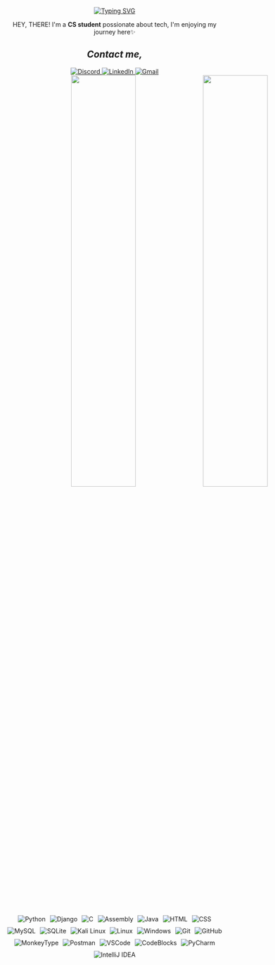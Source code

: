 <!-- Typing Animation -->
<div align="center">
  
[![Typing SVG](https://readme-typing-svg.herokuapp.com?font=Fira+Code&pause=1000&color=8A2BE2&width=300&lines=Hi+There!+--->;Welcome+to+my+GitHub)](https://git.io/typing-svg)
</div>

<p align="center">HEY, THERE! I'm a <strong>CS student</strong> possionate about tech, I'm enjoying my journey here✨</p>

<h2 align="center"><i>Contact me,</i></h2>
<div align="center">
  <!-- Instagram
  <a href="https://www.instagram.com/yourusername" target="_blank" rel="noopener noreferrer">
    <img src="https://img.shields.io/badge/Instagram-E4405F?style=for-the-badge&logo=instagram&logoColor=white" alt="Instagram">
  </a> -->
  
  <!-- Discord -->
  <a href="https://discordapp.com/users/yourid" target="_blank" rel="noopener noreferrer">
    <img src="https://img.shields.io/badge/Discord-5865F2?style=for-the-badge&logo=discord&logoColor=white" alt="Discord">
  </a>
  
  <!-- LinkedIn -->
  <a href="https://www.linkedin.com/in/yourprofile" target="_blank" rel="noopener noreferrer">
    <img src="https://img.shields.io/badge/LinkedIn-0A66C2?style=for-the-badge&logo=linkedin&logoColor=white" alt="LinkedIn">
  </a>
  
  <!-- Gmail -->
  <a href="mailto:your@gmail.com" target="_blank" rel="noopener noreferrer">
    <img src="https://img.shields.io/badge/Gmail-EA4335?style=for-the-badge&logo=gmail&logoColor=white" alt="Gmail">
  </a>
</div>


<div align="right" style="width: 50%; white-space: nowrap; font-size: 0;">
  
<!-- Left GIF -->
<img width="49%" src="https://github.com/user-attachments/assets/2a172b8b-f388-43d9-93aa-1b9161cbecfa" style="display: inline-block; min-width: 300px;">

<!-- Right GIF -->  
<img width="49%" src="https://github.com/user-attachments/assets/8754b58c-e16b-4adc-96ab-c237e8189e64" style="display: inline-block; min-width: 300px;">

</div>

<div align="right" style="display: flex; flex-wrap: wrap; justify-content: center; gap: 10px;">

<!-- Programming Languages -->
<img  src="https://img.shields.io/badge/Python-3776AB?logo=python&logoColor=white" alt="Python">
<img  src="https://img.shields.io/badge/Django-092E20?logo=django&logoColor=white" alt="Django">
<img  src="https://img.shields.io/badge/C-00599C?logo=c&logoColor=white" alt="C">
<img  src="https://img.shields.io/badge/Assembly-6E4C13?logo=asm&logoColor=white" alt="Assembly">
<img  src="https://img.shields.io/badge/Java-007396?logo=openjdk&logoColor=white" alt="Java">

<!-- Web Technologies -->
<img  src="https://img.shields.io/badge/HTML5-E34F26?logo=html5&logoColor=white" alt="HTML">
<img  src="https://img.shields.io/badge/CSS3-1572B6?logo=css3&logoColor=white" alt="CSS">

<!-- Databases -->
<img  src="https://img.shields.io/badge/MySQL-4479A1?logo=mysql&logoColor=white" alt="MySQL">
<img  src="https://img.shields.io/badge/SQLite-003B57?logo=sqlite&logoColor=white" alt="SQLite">

<!-- OS -->
<img  src="https://img.shields.io/badge/Kali_Linux-557C94?logo=kalilinux&logoColor=white" alt="Kali Linux">
<img  src="https://img.shields.io/badge/Linux-FCC624?logo=linux&logoColor=black" alt="Linux">
<img  src="https://img.shields.io/badge/Windows-0078D6?logo=windows&logoColor=white" alt="Windows">

<!-- Tools -->
<img  src="https://img.shields.io/badge/Git-F05032?logo=git&logoColor=white" alt="Git">
<img  src="https://img.shields.io/badge/GitHub-181717?logo=github&logoColor=white" alt="GitHub">
<img  src="https://img.shields.io/badge/MonkeyType-000000?logo=monkeytype&logoColor=white" alt="MonkeyType">
<img  src="https://img.shields.io/badge/Postman-FF6C37?logo=postman&logoColor=white" alt="Postman">

<!-- IDEs -->
<img  src="https://img.shields.io/badge/VS_Code-007ACC?logo=visualstudiocode&logoColor=white" alt="VSCode">
<img  src="https://img.shields.io/badge/Code::Blocks-26963C?logo=codeblocks&logoColor=white" alt="CodeBlocks">
<img src="https://img.shields.io/badge/PyCharm-000000?logo=pycharm&logoColor=white" alt="PyCharm">
<img  src="https://img.shields.io/badge/IntelliJ_IDEA-000000?logo=intellijidea&logoColor=white" alt="IntelliJ IDEA">

</div>
